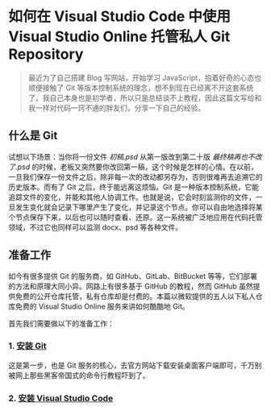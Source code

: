 # 如何在 Visual Studio Code 中使用 Visual Studio Online 托管私人 Git Repository

> 最近为了自己搭建 Blog 写网站，开始学习 JavaScript，抱着好奇的心态也顺便接触了 Git 等版本控制系统的理念，想不到现在已经离不开这套系统了。我自己本身也是初学者，所以只是总结谈不上教程，因此这篇文写给和我一样对代码一窍不通的胖友们，分享一下自己的经验。

## 什么是 Git

试想以下场景：当你将一份文件 *初稿.psd* 从第一版改到第二十版 *最终稿再也不改了.psd* 的时候，老板又突然要你改回第一稿，这个时候是怎样的心情。在以前，一旦我们保存一份文件之后，除非每一次的改动都另存为，否则很难再去追溯它的历史版本。而有了 Git 之后，终于能远离这烦恼。Git 是一种版本控制系统，它能追踪文件的变化，并能和其他人协调工作。也就是说，它会时刻监测你的文件，一旦发生变化就会记录下哪里产生了变化，并记录这个节点。你可以自由地选择将某个节点保存下来，以后也可以随时查看、还原。这一系统被广泛地应用在代码托管领域，不过它也同样可以监测 docx、psd 等各种文件。

## 准备工作

如今有很多提供 Git 的服务商，如 GitHub、GitLab、BitBucket 等等，它们部署的方法和原理大同小异。网路上有很多基于 GitHub 的教程，然而 GitHub 虽然提供免费的公开仓库托管，私有仓库却是付费的。本篇以微软提供的五人以下私人仓库免费的 Visual Studio Online 服务来讲如何酷酷地 Git。

首先我们需要做以下的准备工作：

### 1. [安装 Git](https://git-scm.com/downloads)
这是第一步，也是 Git 服务的核心，去官方网站下载安装桌面客户端即可，千万别被网上那些黑客帝国式的命令行教程吓到了。

### 2. [安装 Visual Studio Code]()

